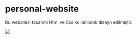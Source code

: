 <h1>personal-website</h1>
<p>Bu websitesi tasarımı Html ve Css kullanılarak dizayn edilmiştir.</p>
<img src="https://user-images.githubusercontent.com/121401426/214154211-49b40b78-ffd7-4c6e-92bf-79157412dd2d.gif" />


